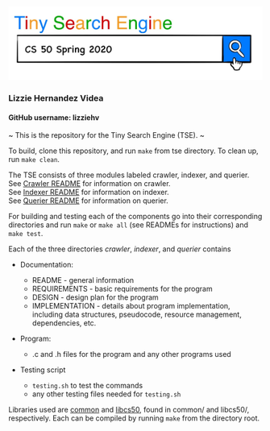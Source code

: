 <img src="image.jpg"
     alt="search engine image"
     style="" />

### Lizzie Hernandez Videa
#### GitHub username: lizziehv

~ This is the repository for the Tiny Search Engine (TSE). ~

To build, clone this repository, and run `make` from tse directory.
To clean up, run `make clean`.

The TSE consists of three modules labeled crawler, indexer, and querier.<br />
See [Crawler README](./crawler/README.md) for information on crawler.<br />
See [Indexer README](./crawler/README.md) for information on indexer.<br />
See [Querier README](./crawler/README.md) for information on querier.<br />

For building and testing each of the components go into their corresponding directories and
run `make` or `make all` (see READMEs  for instructions) and `make test`.

Each of the three directories *crawler*, *indexer*, and *querier* contains

- Documentation:
    - README - general information
    - REQUIREMENTS - basic requirements for the program 
    - DESIGN - design plan for the program
    - IMPLEMENTATION - details about program implementation, including data structures, pseudocode, resource management, dependencies, etc.

- Program:
    - .c and .h files for the program and any other programs used

- Testing script
    - `testing.sh` to test the commands 
    - any other testing files needed for `testing.sh`

Libraries used are [common](./common/README.md) and [libcs50](./libcs50/README.md), found in common/ and libcs50/, respectively. Each can be compiled by running `make` from the directory root.
